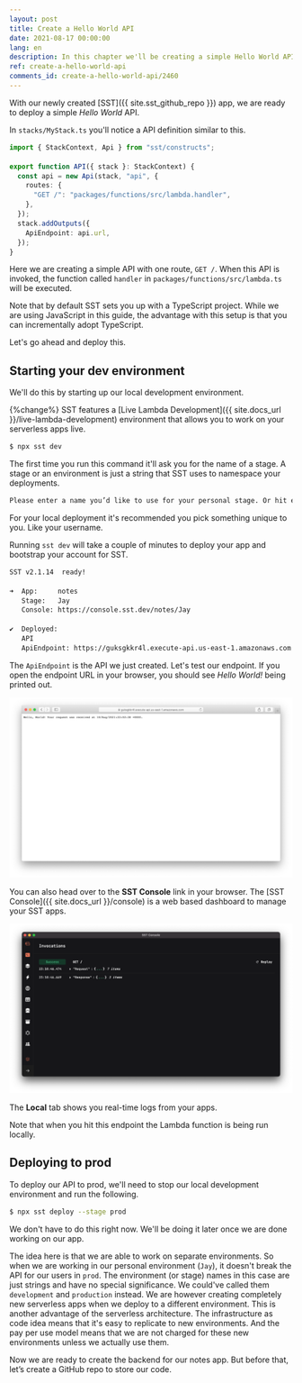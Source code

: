 ```yaml
---
layout: post
title: Create a Hello World API
date: 2021-08-17 00:00:00
lang: en
description: In this chapter we'll be creating a simple Hello World API using SST. We'll be deploying it using the Live Lambda development environment.
ref: create-a-hello-world-api
comments_id: create-a-hello-world-api/2460
---
```


With our newly created [SST]({{ site.sst_github_repo }}) app, we are ready to deploy a simple _Hello World_ API.

In `stacks/MyStack.ts` you'll notice a API definition similar to this.

```ts
import { StackContext, Api } from "sst/constructs";

export function API({ stack }: StackContext) {
  const api = new Api(stack, "api", {
    routes: {
      "GET /": "packages/functions/src/lambda.handler",
    },
  });
  stack.addOutputs({
    ApiEndpoint: api.url,
  });
}
```

Here we are creating a simple API with one route, `GET /`. When this API is invoked, the function called `handler` in `packages/functions/src/lambda.ts` will be executed.

Note that by default SST sets you up with a TypeScript project. While we are using JavaScript in this guide, the advantage with this setup is that you can incrementally adopt TypeScript.

Let's go ahead and deploy this.

## Starting your dev environment

We'll do this by starting up our local development environment.

{%change%} SST features a [Live Lambda Development]({{ site.docs_url }}/live-lambda-development) environment that allows you to work on your serverless apps live.

```bash
$ npx sst dev
```

The first time you run this command it'll ask you for the name of a stage. A stage or an environment is just a string that SST uses to namespace your deployments.

```txt
Please enter a name you’d like to use for your personal stage. Or hit enter to use jayair: Jay
```

For your local deployment it's recommended you pick something unique to you. Like your username.

Running `sst dev` will take a couple of minutes to deploy your app and bootstrap your account for SST.

```txt
SST v2.1.14  ready!

➜  App:     notes
   Stage:   Jay
   Console: https://console.sst.dev/notes/Jay

✔  Deployed:
   API
   ApiEndpoint: https://guksgkkr4l.execute-api.us-east-1.amazonaws.com
```

The `ApiEndpoint` is the API we just created. Let's test our endpoint. If you open the endpoint URL in your browser, you should see _Hello World!_ being printed out.

![Serverless Hello World API invoked](/assets/part2/sst-hello-world-api-invoked.png)

You can also head over to the **SST Console** link in your browser. The [SST Console]({{ site.docs_url }}/console) is a web based dashboard to manage your SST apps.

![SST Console Local tab](/assets/part2/sst-console-local-tab.png)

The **Local** tab shows you real-time logs from your apps.

Note that when you hit this endpoint the Lambda function is being run locally.

## Deploying to prod

To deploy our API to prod, we'll need to stop our local development environment and run the following.

```bash
$ npx sst deploy --stage prod
```

We don't have to do this right now. We'll be doing it later once we are done working on our app.

The idea here is that we are able to work on separate environments. So when we are working in our personal environment (`Jay`), it doesn't break the API for our users in `prod`. The environment (or stage) names in this case are just strings and have no special significance. We could've called them `development` and `production` instead. We are however creating completely new serverless apps when we deploy to a different environment. This is another advantage of the serverless architecture. The infrastructure as code idea means that it's easy to replicate to new environments. And the pay per use model means that we are not charged for these new environments unless we actually use them.

Now we are ready to create the backend for our notes app. But before that, let’s create a GitHub repo to store our code.
